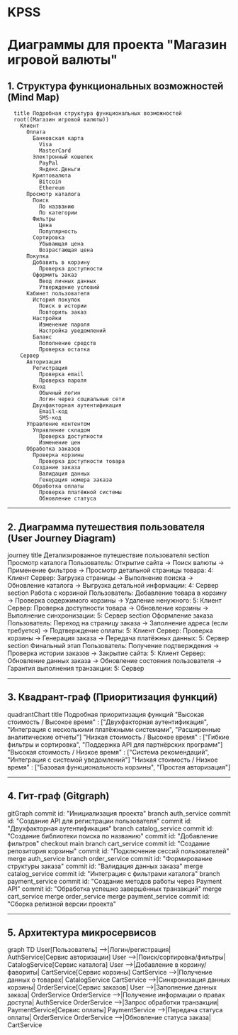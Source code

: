 # KPSS
# Диаграммы для проекта "Магазин игровой валюты"

## 1. Структура функциональных возможностей (Mind Map)

```mindmap
  title Подробная структура функциональных возможностей
  root((Магазин игровой валюты))
    Клиент
      Оплата
        Банковская карта
          Visa
          MasterCard
        Электронный кошелек
          PayPal
          Яндекс.Деньги
        Криптовалюта
          Bitcoin
          Ethereum
      Просмотр каталога
        Поиск
          По названию
          По категории
        Фильтры
          Цена
          Популярность
        Сортировка
          Убывающая цена
          Возрастающая цена
      Покупка
        Добавить в корзину
          Проверка доступности
        Оформить заказ
          Ввод личных данных
          Утверждение условий
      Кабинет пользователя
        История покупок
          Поиск в истории
          Повторить заказ
        Настройки
          Изменение пароля
          Настройка уведомлений
        Баланс
          Пополнение средств
          Проверка остатка
    Сервер
      Авторизация
        Регистрация
          Проверка email
          Проверка пароля
        Вход
          Обычный логин
          Логин через социальные сети
        Двухфакторная аутентификация
          Email-код
          SMS-код
      Управление контентом
        Управление складом
          Проверка доступности
          Изменение цен
      Обработка заказов
        Проверка корзины
          Проверка доступности товара
        Создание заказа
          Валидация данных
          Генерация номера заказа
        Обработка оплаты
          Проверка платёжной системы
          Обновление статуса
```


---

## 2. Диаграмма путешествия пользователя (User Journey Diagram)

journey
    title Детализированное путешествие пользователя
    section Просмотр каталога
      Пользователь: Открытие сайта -> Поиск валюты -> Применение фильтров -> Просмотр детальной страницы товара: 4: Клиент
      Сервер: Загрузка страницы -> Выполнение поиска -> Обновление каталога -> Выгрузка детальной информации: 4: Сервер
    section Работа с корзиной
      Пользователь: Добавление товара в корзину -> Проверка содержимого корзины -> Удаление ненужного: 5: Клиент
      Сервер: Проверка доступности товара -> Обновление корзины -> Выполнение синхронизации: 5: Сервер
    section Оформление заказа
      Пользователь: Переход на страницу заказа -> Заполнение адреса (если требуется) -> Подтверждение оплаты: 5: Клиент
      Сервер: Проверка корзины -> Генерация заказа -> Передача платёжных данных: 5: Сервер
    section Финальный этап
      Пользователь: Получение подтверждения -> Проверка истории заказов -> Закрытие сайта: 5: Клиент
      Сервер: Обновление данных заказа -> Обновление состояния пользователя -> Гарантия выполнения транзакции: 5: Сервер


---

## 3. Квадрант-граф (Приоритизация функций)

quadrantChart
  title Подробная приоритизация функций
  "Высокая стоимость / Высокое время"  : ["Двухфакторная аутентификация", "Интеграция с несколькими платёжными системами", "Расширенные аналитические отчеты"]
  "Низкая стоимость / Высокое время"   : ["Гибкие фильтры и сортировка", "Поддержка API для партнёрских программ"]
  "Высокая стоимость / Низкое время"   : ["Система рекомендаций", "Интеграция с системой уведомлений"]
  "Низкая стоимость / Низкое время"    : ["Базовая функциональность корзины", "Простая авторизация"]


---

## 4. Гит-граф (Gitgraph)

gitGraph
  commit id: "Инициализация проекта"
  branch auth_service
  commit id: "Создание API для регистрации пользователя"
  commit id: "Двухфакторная аутентификация"
  branch catalog_service
  commit id: "Создание библиотеки поиска по названию"
  commit id: "Добавление фильтров"
  checkout main
  branch cart_service
  commit id: "Создание репозитория корзины"
  commit id: "Подключение сессий пользователей"
  merge auth_service
  branch order_service
  commit id: "Формирование структуры заказа"
  commit id: "Валидация данных заказа"
  merge catalog_service
  commit id: "Интеграция с фильтрами каталога"
  branch payment_service
  commit id: "Создание методов работы через Payment API"
  commit id: "Обработка успешно завершённых транзакций"
  merge cart_service
  merge order_service
  merge payment_service
  commit id: "Сборка релизной версии проекта"


---

## 5. Архитектура микросервисов

graph TD
    User[Пользователь] -->|Логин/регистрация| AuthService[Сервис авторизации]
    User -->|Поиск/сортировка/фильтры| CatalogService[Сервис каталога]
    User -->|Добавление в корзину/фавориты| CartService[Сервис корзины]
    CartService -->|Получение данных о товарах| CatalogService
    CartService -->|Синхронизация данных корзины| OrderService[Сервис заказов]
    User -->|Заполнение данных заказа| OrderService
    OrderService -->|Получение информации о правах доступа| AuthService
    OrderService -->|Запрос обработки транзакции| PaymentService[Сервис оплаты]
    PaymentService -->|Передача статуса оплаты| OrderService
    OrderService -->|Обновление статуса заказа| CartService
